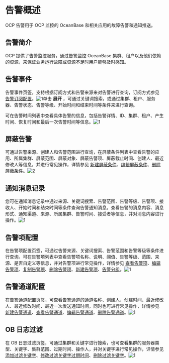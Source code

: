 告警概述
=========================

OCP 告警用于 OCP 监控的 OceanBase 和相关应用的故障告警和通知推送。

告警简介
-------------------------

OCP 提供了告警监控服务，通过告警监控 OceanBase 集群、租户以及他们依赖的资源，来保证业务运行故障或资源不足时用户能够及时感知。

告警事件
-------------------------

告警事件页签，支持根据订阅方式和告警来源来对告警进行查询，订阅方式参见 [告警订阅配置](../8.user-center/3.alert-subscription-configuration.md)。![1](https://help-static-aliyun-doc.aliyuncs.com/assets/img/zh-CN/4898060261/p266143.png)单击 **展开** ，可通过关键词搜索，或通过集群、租户、服务器、告警状态、告警等级、开始时间和结束时间等条件来进行查询。

可在告警时间列表中查看具体告警的信息，包括告警详情、ID、集群、租户、产生时间、恢复时间和最后一次告警时间等信息。![1](https://help-static-aliyun-doc.aliyuncs.com/assets/img/zh-CN/5898060261/p266142.png)

屏蔽告警
-------------------------

可通过告警来源、创建人和告警范围进行查询，在屏蔽条件列表中查看告警的应用、所属集群、屏蔽范围、屏蔽对象、屏蔽告警项、屏蔽截止时间、创建人、最近修改人等信息，并进行常见操作，详情参见 [新建屏蔽条件](../../9.use-alert-management/14.new-shielding-conditions.md)、[编辑屏蔽条件](../../9.use-alert-management/15.edit-masking-conditions.md)、[删除屏蔽条件](../../9.use-alert-management/16.delete-mask-condition.md)。![2](https://help-static-aliyun-doc.aliyuncs.com/assets/img/zh-CN/5898060261/p266162.png)

通知消息记录
---------------------------

您可在通知消息记录中通过来源、关键词搜索、告警范围、告警等级、告警项、接收人、开始时间和结束时间等条件查询告警通知消息。查看告警的消息内容、消息形式、通知渠道、来源、所属集群、告警时间、接受者等信息，并对消息内容进行操作。![1](https://help-static-aliyun-doc.aliyuncs.com/assets/img/zh-CN/5898060261/p266178.png)

告警项配置
--------------------------

在告警项配置页签，可通过告警来源、关键词搜索、告警范围和告警等级等条件进行查询。可在告警项列表中查看告警项名称、说明、阈值、告警等级、范围、来源、是否自定义等信息，并对告警项进行常见操作，详情参见 [查看告警项](../../9.use-alert-management/3.view-alerts.md)、[编辑告警项](../../9.use-alert-management/5.edit-an-alarm-item.md)、[复制告警项](../../9.use-alert-management/4.copy-alerts.md)、[删除告警项](../../9.use-alert-management/6.delete-an-alarm-item.md)、[新建告警项](../../9.use-alert-management/2.create-an-alarm-item.md)、[告警分组](../../9.use-alert-management/7.alarm-group.md)。![1](https://help-static-aliyun-doc.aliyuncs.com/assets/img/zh-CN/5898060261/p266187.png)

告警通道配置
---------------------------

在告警通道配置页签，可查看告警通道的通道名称、创建人、创建时间、最近修改人、最近修改时间、最近一次发送通知时间，同时也可进行常见操作，详情参见 [新建告警通道](../../9.use-alert-management/8.create-alarm-channel.md)、[查看告警通道](../../9.use-alert-management/9.view-alert-channels.md)、[编辑告警通道](../../9.use-alert-management/10.edit-an-alert-channel.md)、[删除告警通道](../../9.use-alert-management/11.delete-alarm-channel.md)。![1](https://help-static-aliyun-doc.aliyuncs.com/assets/img/zh-CN/5898060261/p266194.png)

OB 日志过滤
----------------------------

在 OB 日志过滤页签，可通过集群和关键字进行搜索，也可查看集群的服务器类型、关键字、集群范围、过期时间、操作人，并对关键字进行常见操作，详情参见 [添加过滤关键字](../../9.use-alert-management/17.add-filter-keywords.md)、[修改过滤关键字过期时间](../../9.use-alert-management/18.modify-the-expiration-time-of-keywords.md)、[删除过滤关键字](../../9.use-alert-management/19.delete-keywords.md)。![1](https://help-static-aliyun-doc.aliyuncs.com/assets/img/zh-CN/5898060261/p266207.png)
